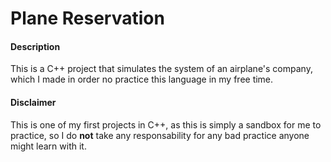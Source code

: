 # Plane Reservation

#### Description 
This is a C++ project that simulates the system of an airplane's company, which I made in order no practice this language in my free time.

#### Disclaimer 
This is one of my first projects in C++, as this is simply a sandbox for me to practice, so I do **not** take any responsability for any bad practice anyone might learn with it. 
 
